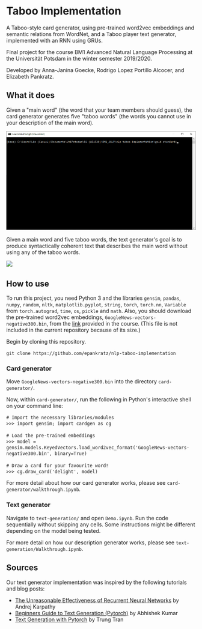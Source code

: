 # Taboo Implementation

A Taboo-style card generator, using pre-trained word2vec embeddings and semantic relations from WordNet, and a Taboo player text generator, implemented with an RNN using GRUs.

Final project for the course BM1 Advanced Natural Language Processing at the Universität Potsdam in the winter semester 2019/2020.

Developed by Anna-Janina Goecke, Rodrigo Lopez Portillo Alcocer, and Elizabeth Pankratz.


## What it does

Given a "main word" (the word that your team members should guess), the card generator generates five "taboo words" (the words you cannot use in your description of the main word).

![](card.gif)

Given a main word and five taboo words, the text generator's goal is to produce syntactically coherent text that describes the main word without using any of the taboo words.

![](text.gif)



## How to use

To run this project, you need Python 3 and the libraries `gensim`, `pandas`, `numpy`, `random`, `nltk`, `matplotlib.pyplot`, `string`, `torch`, `torch.nn`, `Variable` from `torch.autograd`, `time`, `os`, `pickle` and `math`.
Also, you should download the pre-trained word2vec embeddings, `GoogleNews-vectors-negative300.bin`, from the [link](https://drive.google.com/uc?id=0B7XkCwpI5KDYNlNUTTlSS21pQmM) provided in the course.
(This file is not included in the current repository because of its size.)

Begin by cloning this repository.

```
git clone https://github.com/epankratz/nlp-taboo-implementation
```

### Card generator

Move `GoogleNews-vectors-negative300.bin` into the directory `card-generator/`.

Now, within `card-generator/`, run the following in Python's interactive shell on your command line:

```
# Import the necessary libraries/modules
>>> import gensim; import cardgen as cg

# Load the pre-trained embeddings
>>> model = gensim.models.KeyedVectors.load_word2vec_format('GoogleNews-vectors-negative300.bin', binary=True)

# Draw a card for your favourite word!
>>> cg.draw_card('delight', model)
```

For more detail about how our card generator works, please see `card-generator/walkthrough.ipynb`.


### Text generator

Navigate to `text-generation/` and open `Demo.ipynb`.
Run the code sequentially without skipping any cells. Some instructions might be different depending on the model being tested.

For more detail on how our description generator works, please see `text-generation/Walkthrough.ipynb`.


## Sources

Our text generator implementation was inspired by the following tutorials and blog posts:
- [The Unreasonable Effectiveness of Recurrent Neural Networks](https://karpathy.github.io/2015/05/21/rnn-effectiveness/) by Andrej Karpathy
- [Beginners Guide to Text Generation (Pytorch)](https://www.kaggle.com/ab971631/beginners-guide-to-text-generation-pytorch) by Abhishek Kumar
- [Text Generation with Pytorch](https://machinetalk.org/2019/02/08/text-generation-with-pytorch/) by Trung Tran
